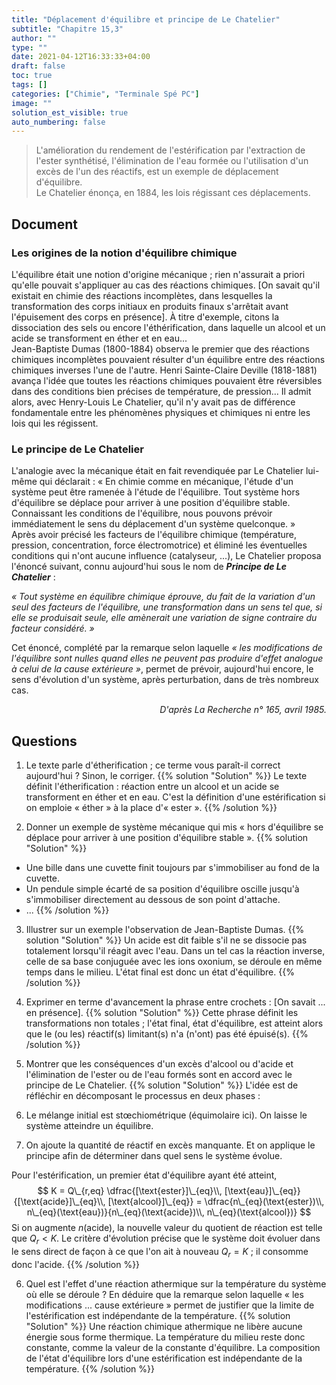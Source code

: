 ```yaml
---
title: "Déplacement d'équilibre et principe de Le Chatelier"
subtitle: "Chapitre 15,3"
author: ""
type: ""
date: 2021-04-12T16:33:33+04:00
draft: false
toc: true
tags: []
categories: ["Chimie", "Terminale Spé PC"]
image: ""
solution_est_visible: true
auto_numbering: false
---
```


> L'amélioration du rendement de l'estérification par l'extraction de l'ester synthétisé, l'élimination de l'eau formée ou l'utilisation d'un excès de l'un des réactifs, est un exemple de déplacement d'équilibre.\
Le Chatelier énonça, en 1884, les lois régissant ces déplacements.

## Document

### Les origines de la notion d'équilibre chimique

L'équilibre était une notion d'origine mécanique ; rien n'assurait a priori qu'elle pouvait s'appliquer au cas des réactions chimiques. [On savait qu'il existait en chimie des réactions incomplètes, dans lesquelles la transformation des corps initiaux en produits finaux s'arrêtait avant l'épuisement des corps en présence]. À titre d'exemple, citons la dissociation des sels ou encore l'éthérification, dans laquelle un alcool et un acide se transforment en éther et en eau...\
Jean-Baptiste Dumas (1800-1884) observa le premier que des réactions chimiques incomplètes pouvaient résulter d'un équilibre entre des réactions chimiques inverses l'une de l'autre.
Henri Sainte-Claire Deville (1818-1881) avança l'idée que toutes les réactions chimiques pouvaient être réversibles dans des conditions bien précises de température, de pression... Il admit alors, avec Henry-Louis Le Chatelier, qu'il n'y avait pas de différence fondamentale entre les phénomènes physiques et chimiques ni entre les lois qui les régissent.

### Le principe de Le Chatelier

L'analogie avec la mécanique était en fait revendiquée par Le Chatelier lui-même qui déclarait : « En chimie comme en mécanique, l'étude d'un système peut être ramenée à l'étude de l'équilibre. Tout système hors d'équilibre se déplace pour arriver à une position d'équilibre stable. Connaissant les conditions de l'équilibre, nous pouvons prévoir immédiatement le sens du déplacement d'un système quelconque. »\
Après avoir précisé les facteurs de l'équilibre chimique (température, pression, concentration, force électromotrice) et éliminé les éventuelles conditions qui n'ont aucune influence (catalyseur, ...), Le Chatelier proposa l'énoncé suivant, connu aujourd'hui sous le nom de ***Principe de Le Chatelier*** :

*« Tout système en équilibre chimique éprouve, du fait de la variation d'un seul des facteurs de l'équilibre, une transformation dans un sens tel que, si elle se produisait seule, elle amènerait une variation de signe contraire du facteur considéré. »*

Cet énoncé, complété par la remarque selon laquelle *« les modifications de l'équilibre sont nulles quand elles ne peuvent pas produire d'effet analogue à celui de la cause extérieure »*, permet de prévoir, aujourd'hui encore, le sens d'évolution d'un système, après perturbation, dans de très nombreux cas.

<div style="text-align: right;">
<em>D'après La Recherche n° 165, avril 1985.</em>
</div>

## Questions

1. Le texte parle d'étherification ; ce terme vous paraît-il correct aujourd'hui ? Sinon, le corriger.
{{% solution "Solution" %}}
Le texte définit l'étherification : réaction entre un alcool et un acide se transforment en éther et en eau. C'est la définition d'une estérification si on emploie « éther » à la place d'« ester ».
{{% /solution %}}

2. Donner un exemple de système mécanique qui mis « hors d'équilibre se déplace pour arriver à une position d'équilibre stable ».
{{% solution "Solution" %}}
- Une bille dans une cuvette finit toujours par s'immobiliser au fond de la cuvette.
- Un pendule simple écarté de sa position d'équilibre oscille jusqu'à s'immobiliser directement au dessous de son point d'attache.
- ...
{{% /solution %}}

3. Illustrer sur un exemple l'observation de Jean-Baptiste Dumas.
{{% solution "Solution" %}}
Un acide est dit faible s'il ne se dissocie pas totalement lorsqu'il réagit avec l'eau. Dans un tel cas la réaction inverse, celle de sa base conjuguée avec les ions oxonium, se déroule en même temps dans le milieu. L'état final est donc un état d'équilibre.
{{% /solution %}}

4. Exprimer en terme d'avancement la phrase entre crochets : [On savait ... en présence].
{{% solution "Solution" %}}
Cette phrase définit les transformations non totales ; l'état final, état d'équilibre, est atteint alors que le (ou les) réactif(s) limitant(s) n'a (n'ont) pas été épuisé(s).
{{% /solution %}}

5. Montrer que les conséquences d'un excès d'alcool ou d'acide et l'élimination de l'ester ou de l'eau formés sont en accord avec le principe de Le Chatelier.
{{% solution "Solution" %}}
L'idée est de réfléchir en décomposant le processus en deux phases : 
1. Le mélange initial est stœchiométrique (équimolaire ici). On laisse le système atteindre un équilibre.
2. On ajoute la quantité de réactif en excès manquante. Et on applique le principe afin de déterminer dans quel sens le système évolue.

Pour l'estérification, un premier état d'équilibre ayant été atteint,
$$
    K = Q\_{r,eq} \dfrac{[\text{ester}]\_{eq}\\, [\text{eau}]\_{eq}}{[\text{acide}]\_{eq}\\, [\text{alcool}]\_{eq}} = \dfrac{n\_{eq}(\text{ester})\\, n\_{eq}(\text{eau})}{n\_{eq}(\text{acide})\\, n\_{eq}(\text{alcool})}
$$
Si on augmente $n(\text{acide})$, la nouvelle valeur du quotient de réaction est telle que $Q_r < K$. Le critère d'évolution précise que le système doit évoluer dans le sens direct de façon à ce que l'on ait à nouveau $Q_r = K$ ; il consomme donc l'acide.
{{% /solution %}}

6. Quel est l'effet d'une réaction athermique sur la température du système où elle se déroule ? En déduire que la remarque selon laquelle « les modifications ... cause extérieure » permet de justifier que la limite de l'estérification est indépendante de la température.
{{% solution "Solution" %}}
Une réaction chimique athermique ne libère aucune énergie sous forme thermique. La température du milieu reste donc constante, comme la valeur de la constante d'équilibre. La composition de l'état d'équilibre lors d'une estérification est indépendante de la température.
{{% /solution %}}
